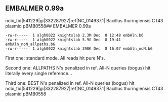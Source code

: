 ## EMBALMER 0.99a
ncbi_tid|541229|gi|332287927|ref|NC_014937.1| Bacillus thuringiensis CT43 plasmid pBMB0558## EMBALMER 0.99a

```
-rw-r-----  1 algh0022 knightslab 2.3M Dec  8 12:48 embAln.b6
-rw-r-----  1 algh0022 knightslab 5.9G Dec  8 19:41 embAln_noN_allpaths.b6
-rw-r-----  1 algh0022 knightslab 398K Dec  8 16:07 embAln_noN.b6
```

First one: standard mode. All reads hit pure N's.

Second one: ALLPATHS N's penalized in ref. All-N queries (bogus) hit literally every single reference...

Third one: BEST N's penalized in ref. All-N queries (bogus) hit ncbi_tid|541229|gi|332287927|ref|NC_014937.1| Bacillus thuringiensis CT43 plasmid pBMB0558

